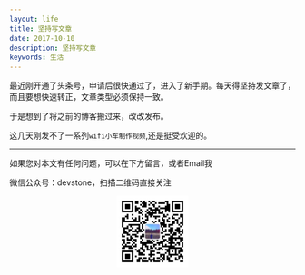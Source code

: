 ```yaml
---
layout: life
title: 坚持写文章
date: 2017-10-10
description: 坚持写文章
keywords: 生活
---
```


最近刚开通了头条号，申请后很快通过了，进入了新手期。每天得坚持发文章了，而且要想快速转正，文章类型必须保持一致。

于是想到了将之前的博客搬过来，改改发布。

这几天刚发不了一系列`wifi小车制作视频`,还是挺受欢迎的。

---

如果您对本文有任何问题，可以在下方留言，或者Email我 

微信公众号：devstone，扫描二维码直接关注

<center>
<img src="/res/img/blog/qrcode_for_devstone.jpg" width="25%" height="25%" />
</center>


